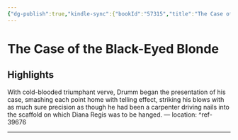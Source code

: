 ```yaml
---
{"dg-publish":true,"kindle-sync":{"bookId":"57315","title":"The Case of the Black-Eyed Blonde","author":"Gardner, Erle Stanley","highlightsCount":1},"permalink":"/book-highlights/highlights-the-case-of-the-black-eyed-blonde/","dgHomeLink":true,"dgPassFrontmatter":true}
---
```


# The Case of the Black-Eyed Blonde
## Highlights
With cold-blooded triumphant verve, Drumm began the presentation of his case, smashing each point home with telling effect, striking his blows with as much sure precision as though he had been a carpenter driving nails into the scaffold on which Diana Regis was to be hanged. — location: []() ^ref-39676

---

